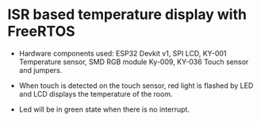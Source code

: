# ISR based temperature display with FreeRTOS

- Hardware components used: ESP32 Devkit v1, SPI LCD, KY-001 Temperature sensor,
SMD RGB module Ky-009, KY-036 Touch sensor and jumpers. 

- When touch is detected on the touch sensor, red light is flashed by LED and LCD displays the temperature of the room.

- Led will be in green state when there is no interrupt.